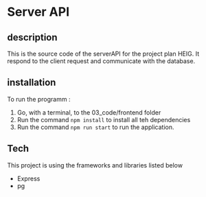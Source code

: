 # Server API

## description
This is the source code of the serverAPI for the project plan HEIG.
It respond to the client request and communicate with the database.

## installation

To run the programm :
1. Go, with a terminal, to the 03_code/frontend folder
2. Run the command `npm install` to install all teh dependencies
3. Run the command `npm run start` to run the application.

## Tech
This project is using the frameworks and libraries listed below
- Express
- pg